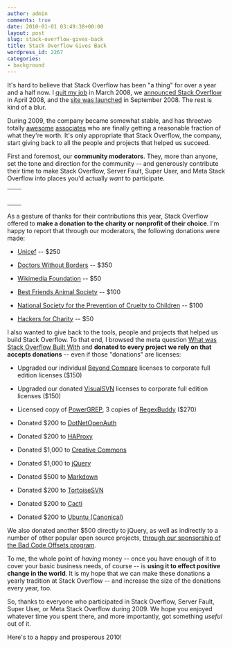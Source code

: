 ```yaml
---
author: admin
comments: true
date: 2010-01-01 03:49:38+00:00
layout: post
slug: stack-overflow-gives-back
title: Stack Overflow Gives Back
wordpress_id: 2267
categories:
- background
---
```



It's hard to believe that Stack Overflow has been "a thing" for over a year and a half now. I [quit my job](http://www.codinghorror.com/blog/archives/001074.html) in March 2008, we [announced Stack Overflow](http://www.codinghorror.com/blog/archives/001101.html) in April 2008, and the [site was launched](http://www.codinghorror.com/blog/archives/001169.html) in September 2008. The rest is kind of a blur.



During 2009, the company became somewhat stable, and has threetwo totally [awesome](http://blog.stackoverflow.com/2009/01/welcome-stack-overflow-valued-associate-00002/) [associates](http://blog.stackoverflow.com/2009/05/welcome-stack-overflow-valued-associate-00003/) who are finally getting a reasonable fraction of what they're worth. It's only appropriate that Stack Overflow, the company, start giving back to all the people and projects that helped us succeed.



First and foremost, our **community moderators**. They, more than anyone, set the tone and direction for the community -- and generously contribute their time to make Stack Overflow, Server Fault, Super User, and Meta Stack Overflow into places you'd actually _want_ to participate.




<table width="500" >
<tr >

<td >


<td >

</tr>
<tr >

<td >


<td >

</tr>
<tr >

<td >


<td >

</tr>
<tr >

<td >


<td >

</tr>
<tr >

<td >


<td >

</tr>
<tr >

<td >


<td >

</tr>
</table>




As a gesture of thanks for their contributions this year, Stack Overflow offered to **make a donation to the charity or nonprofit of their choice**. I'm happy to report that through our moderators, the following donations were made:







  * [Unicef](http://www.unicefusa.org) -- $250

  * [Doctors Without Borders](http://www.doctorswithoutborders.org/) -- $350

  * [Wikimedia Foundation](http://wikimediafoundation.org) -- $50

  * [Best Friends Animal Society](http://www.bestfriends.org) -- $100

  * [National Society for the Prevention of Cruelty to Children](https://www.nspcc.org.uk/) -- $100

  * [Hackers for Charity](http://www.hackersforcharity.org/) -- $50




I also wanted to give back to the tools, people and projects that helped us build Stack Overflow. To that end, I browsed the meta question [What was Stack Overflow Built With](http://meta.stackoverflow.com/questions/10369/what-was-stack-overflow-built-with) and **donated to every project we rely on that accepts donations** -- even if those "donations" are licenses:







  * Upgraded our individual [Beyond Compare](http://www.scootersoftware.com/) licenses to corporate full edition licenses ($150)

  * Upgraded our donated [VisualSVN](http://www.visualsvn.com/) licenses to corporate full edition licenses ($150)

  * Licensed copy of [PowerGREP](http://www.powergrep.com/), 3 copies of [RegexBuddy](http://www.regexbuddy.com/) ($270)

  * Donated $200 to [DotNetOpenAuth](http://dotnetopenauth.net:8000/)

  * Donated $200 to [HAProxy](http://haproxy.1wt.eu/)

  * Donated $1,000 to [Creative Commons](https://support.creativecommons.org/civicrm/contribute/pcp/info?reset=1&id=12)

  * Donated $1,000 to [jQuery](http://jquery.com/)

  * Donated $500 to [Markdown](http://daringfireball.net/projects/markdown/)

  * Donated $200 to [TortoiseSVN](http://tortoisesvn.tigris.org/)

  * Donated $200 to [Cacti](http://www.cacti.net/)

  * Donated $200 to [Ubuntu (Canonical)](http://www.canonical.com/)




We also donated another $500 directly to jQuery, as well as indirectly to a number of other popular open source projects, [through our sponsorship of the Bad Code Offsets program](http://thedailywtf.com/Articles/Bad-Code-Offsets-An-Update.aspx).



To me, the whole point of _having_ money -- once you have enough of it to cover your basic business needs, of course -- is **using it to effect positive change in the world**. It is my hope that we can make these donations a yearly tradition at Stack Overflow -- and increase the size of the donations every year, too.



So, thanks to everyone who participated in Stack Overflow, Server Fault, Super User, or Meta Stack Overflow during 2009. We hope you enjoyed whatever time you spent there, and more importantly, got something _useful_ out of it.



Here's to a happy and prosperous 2010!

